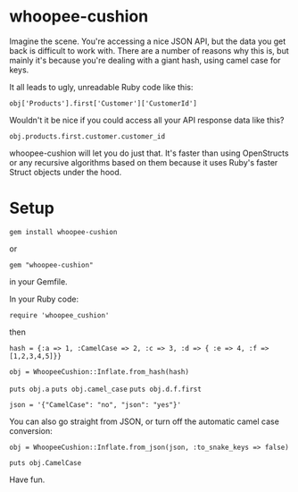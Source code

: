 whoopee-cushion
===============

Imagine the scene. You're accessing a nice JSON API, but the data you get back is difficult to work with. There are a
number of reasons why this is, but mainly it's because you're dealing with a giant hash, using camel case for keys.

It all leads to ugly, unreadable Ruby code like this:

`obj['Products'].first['Customer']['CustomerId']`

Wouldn't it be nice if you could access all your API response data like this?

`obj.products.first.customer.customer_id`

whoopee-cushion will let you do just that. It's faster than using OpenStructs or any recursive algorithms based on them
because it uses Ruby's faster Struct objects under the hood.

Setup
=====

`gem install whoopee-cushion`

or

`gem "whoopee-cushion"`

in your Gemfile.

In your Ruby code:

`require 'whoopee_cushion'`

then

`hash = {:a => 1, :CamelCase => 2, :c => 3, :d => { :e => 4, :f => [1,2,3,4,5]}}`

`obj = WhoopeeCushion::Inflate.from_hash(hash)`

`puts obj.a`
`puts obj.camel_case`
`puts obj.d.f.first`

`json = '{"CamelCase": "no", "json": "yes"}'`

You can also go straight from JSON, or turn off the automatic camel case conversion:

`obj = WhoopeeCushion::Inflate.from_json(json, :to_snake_keys => false)`

`puts obj.CamelCase`

Have fun.